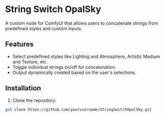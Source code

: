 # String Switch OpalSky

A custom node for ComfyUI that allows users to concatenate strings from predefined styles and custom inputs.

## Features
- Select predefined styles like Lighting and Atmosphere, Artistic Medium and Texture, etc.
- Toggle individual strings on/off for concatenation.
- Output dynamically created based on the user's selections.

## Installation

1. Clone the repository:
```bash
git clone https://github.com/yourusername/StringSwitchOpalSky.git
